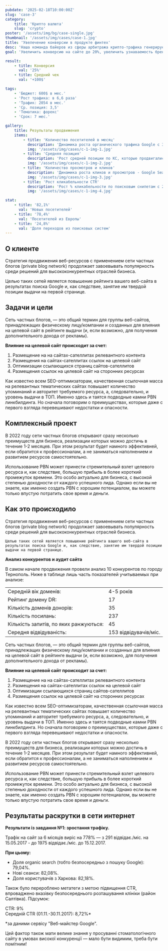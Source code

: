 ```yaml
---
pubdate: '2025-02-18T10:00:00Z'
slug: 'case-3'
category:
    title: 'Крипто валюта'
    slug: 'crypto'
poster: '/assets/img/bg/case-single.jpg'
thumbnail: '/assets/img/cases/case-1.jpg'
title: 'Увелечение конверсии в продукте финтех'
desc: 'Наша команда байеров из сферы арбитража крипто-трафика генерирует лиды для криптобирж и блокчейн-проектов из поисковой выдачи.'
goal: 'Увеличить конверсию на сайте до 20%, увеличить узнаваемость бренда'

result:
    - title: Конверсия
      val: '25%'
    - title: Средний чек
      val: '+100$'

tags:
    - 'Бюджет: 600$ в мес.'
    - 'Рост трафика: в 6,6 раза'
    - 'Трафик: 2054 в мес.'
    - 'Ср. позиция: 3,5'
    - 'Тематика: форекс'
    - 'Срок: 7 мес.'

gallery:
    title: Результаты продвижения
    items:
        - title: 'Количество посетителей в месяц'
          description: 'Динамика роста органического трафика Google с 312 до 2054 посетителей в месяц'
          img: '/assets/img/cases/c-1-img-1.jpg'
        - title: 'Средняя позиция'
          description: 'Рост средней позиции по КС, которые продвигались (на конец SEO – сер. позиция 3,5)'
          img: '/assets/img/cases/c-1-img-2.jpg'
        - title: 'Количество просмотров и кликов'
          description: 'Динамика роста кликов и просмотров - Google Search Console'
          img: '/assets/img/cases/c-1-img-3.jpg'
        - title: 'Рост кликабельности CTR'
          description: 'Рост % кликабельности по поисковым снипетам с 2% до 3,9%'
          img: '/assets/img/cases/c-1-img-4.jpg'

stat:
    - title: '82,1%'
      val: 'Новых посетителей'
    - title: '78,4%'
      val: 'Посетителей из Европы'
    - title: '24,8%'
      val: 'Доля переходов из поисковых систем'
---
```


## О клиенте

<div>

Стратегия продвижения веб-ресурсов с применением сети частных блогов (private blog network) продолжает завоевывать популярность среди решений для высококонкурентных отраслей бизнеса.

Целью таких сетей является повышение рейтинга вашего веб-сайта в результатах поиска Google и, как следствие, занятие им твердой позиции выдачи на первой странице.

</div>

## Задачи и цели

<div>

Сеть частных блогов, — это общий термин для группы веб-сайтов, принадлежащих физическому лицу/компании и созданных для влияния на целевой сайт в рейтинге выдачи (и, если возможно, для получения дополнительного дохода от рекламы).

**Влияние на целевой сайт происходит за счет:**

1. Размещение на на сайтах-сателлитах релевантного контента
2. Размещения на сайтах-сателлитах ссылок на целевой сайт
3. Оптимизации ссылающихся страниц сайтов-сателлитов
4. Размещения ссылок на целевой сайт на сторонних ресурсах

Как известно всем SEO-оптимизаторам, качественная ссылочная масса на релевантных тематических сайтах повышает количество упоминаний и авторитет требуемого ресурса, а, следовательно, и уровень выдачи в ТОП. Именно здесь и таятся подводные камни PBN линкбилдинга. Но сначала поговорим о преимуществах, которые даже с первого взгляда перевешивают недостатки и опасности.

</div>

## Комплексный проект

<div>

В 2022 году сети частных блогов открывают сразу несколько преимуществ для бизнеса, реализации которых можно достичь в течение 1-2 месяцев. При этом результат будет намного эффективней, если обратится к профессионалам, а не заниматься наполнением и развитием ресурсов самостоятельно.

Использование PBN может принести стремительный взлет целевого ресурса и, как следствие, большую прибыль в более короткий промежуток времени. Это особо актуально для бизнеса, с высокой степенью доходности от каждого успешного лида.
Однако если вы не знаете, как именно создать PBN с хорошим потенциалом, вы можете только впустую потратить свое время и деньги.

</div>

<Gallery client:only items={galleryItems} title="Результаты продвижения"/>

## Как это происходило

<div>
    Стратегия продвижения веб-ресурсов с применением сети частных блогов (private blog network) продолжает завоевывать популярность среди решений для высококонкурентных отраслей бизнеса.

    Целью таких сетей является повышение рейтинга вашего веб-сайта в результатах поиска Google и, как следствие, занятие им твердой позиции выдачи на первой странице.

**Анализ конкурентов и аудит сайта**

В самом начале продвижения провели анализ 10 конкурентов по городу Тернополь. Ниже в таблице лишь часть показателей учитываемых при анализе:

|                                        |                       |
| -------------------------------------- | --------------------- |
| Середній вік доменів:                  | 4-5 років             |
| Рейтинг домену DR:                     | 17                    |
| Кількість доменів донорів:             | 35                    |
| Кількість посилань:                    | 237                   |
| Кількість запитів, по яких ранжуються: | 45                    |
| Середня відвідуваність:                | 153 відвідувачів/міс. |

Сеть частных блогов, — это общий термин для группы веб-сайтов, принадлежащих физическому лицу/компании и созданных для влияния на целевой сайт в рейтинге выдачи (и, если возможно, для получения дополнительного дохода от рекламы).

**Влияние на целевой сайт происходит за счет:**

1. Размещение на на сайтах-сателлитах релевантного контента
2. Размещения на сайтах-сателлитах ссылок на целевой сайт
3. Оптимизации ссылающихся страниц сайтов-сателлитов
4. Размещения ссылок на целевой сайт на сторонних ресурсах

Как известно всем SEO-оптимизаторам, качественная ссылочная масса на релевантных тематических сайтах повышает количество упоминаний и авторитет требуемого ресурса, а, следовательно, и уровень выдачи в ТОП. Именно здесь и таятся подводные камни PBN линкбилдинга. Но сначала поговорим о преимуществах, которые даже с первого взгляда перевешивают недостатки и опасности.

В 2022 году сети частных блогов открывают сразу несколько преимуществ для бизнеса, реализации которых можно достичь в течение 1-2 месяцев. При этом результат будет намного эффективней, если обратится к профессионалам, а не заниматься наполнением и развитием ресурсов самостоятельно.

Использование PBN может принести стремительный взлет целевого ресурса и, как следствие, большую прибыль в более короткий промежуток времени. Это особо актуально для бизнеса, с высокой степенью доходности от каждого успешного лида.
Однако если вы не знаете, как именно создать PBN с хорошим потенциалом, вы можете только впустую потратить свое время и деньги.

</div>

## Результаты раскрутки в сети интернет

<div>

**Результати із завдання №1: зростання трафіку.**

Трафік на сайт за 6 місяців виріс на 778% — з 291 відвідає./міс. на 15.05.2017 - до 1975 відвідає./міс. до 15.12.2017.

**При цьому:**

-   Доля оrganic search (тобто безпосередньо з пошуку Google): 79,04%.
-   Нові сеанси: 82,08%.
-   Доля користувачів з Харкова: 82,18%.

<Stat client:only data={stat} />

Також було перероблено метатеги з метою підвищення CTR, впроваджено вказівку безпосереднього розташування клініки (район Салтівка). Підсумок:

<div class="box">
    <div class="box__container">
        <div class="box__val">CTR: 9%</div>
        <div class="box__body">Середній CTR (01.11.-30.11.2017): 8,72%*</div>
    </div>
</div>

\*за даними сервісу "Веб-майстер Google".

Цей фактор також мати велике знання у просуванні стоматологічного сайту в умовах високої конкуренції — мало бути видимим, треба бути помітним!

</div>

